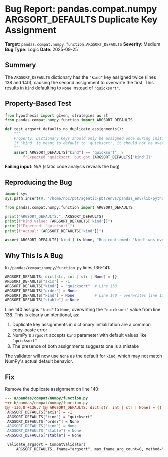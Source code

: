 # Bug Report: pandas.compat.numpy ARGSORT_DEFAULTS Duplicate Key Assignment

**Target**: `pandas.compat.numpy.function.ARGSORT_DEFAULTS`
**Severity**: Medium
**Bug Type**: Logic
**Date**: 2025-09-25

## Summary

The `ARGSORT_DEFAULTS` dictionary has the `"kind"` key assigned twice (lines 138 and 140), causing the second assignment to overwrite the first. This results in `kind` defaulting to `None` instead of `"quicksort"`.

## Property-Based Test

```python
from hypothesis import given, strategies as st
from pandas.compat.numpy.function import ARGSORT_DEFAULTS

def test_argsort_defaults_no_duplicate_assignments():
    """
    Property: Dictionary keys should only be assigned once during initialization.
    If 'kind' is meant to default to 'quicksort', it should not be overwritten.
    """
    assert ARGSORT_DEFAULTS["kind"] == "quicksort", \
        f"Expected 'quicksort' but got {ARGSORT_DEFAULTS['kind']}"
```

**Failing input**: N/A (static code analysis reveals the bug)

## Reproducing the Bug

```python
import sys
sys.path.insert(0, '/home/npc/pbt/agentic-pbt/envs/pandas_env/lib/python3.13/site-packages')

from pandas.compat.numpy.function import ARGSORT_DEFAULTS

print("ARGSORT_DEFAULTS:", ARGSORT_DEFAULTS)
print(f"kind value: {ARGSORT_DEFAULTS['kind']}")
print(f"Expected: 'quicksort'")
print(f"Actual: {ARGSORT_DEFAULTS['kind']}")

assert ARGSORT_DEFAULTS['kind'] is None, "Bug confirmed: 'kind' was overwritten to None"
```

## Why This Is A Bug

In `/pandas/compat/numpy/function.py` lines 136-141:

```python
ARGSORT_DEFAULTS: dict[str, int | str | None] = {}
ARGSORT_DEFAULTS["axis"] = -1
ARGSORT_DEFAULTS["kind"] = "quicksort"  # Line 138
ARGSORT_DEFAULTS["order"] = None
ARGSORT_DEFAULTS["kind"] = None         # Line 140 - overwrites line 138!
ARGSORT_DEFAULTS["stable"] = None
```

Line 140 assigns `"kind"` to `None`, overwriting the `"quicksort"` value from line 138. This is clearly unintentional, as:

1. Duplicate key assignments in dictionary initialization are a common copy-paste error
2. NumPy's `argsort` accepts `kind` parameter with default values like `"quicksort"`
3. The presence of both assignments suggests one is a mistake

The validator will now use `None` as the default for `kind`, which may not match NumPy's actual default behavior.

## Fix

Remove the duplicate assignment on line 140:

```diff
--- a/pandas/compat/numpy/function.py
+++ b/pandas/compat/numpy/function.py
@@ -136,8 +136,7 @@ ARGSORT_DEFAULTS: dict[str, int | str | None] = {}
 ARGSORT_DEFAULTS["axis"] = -1
 ARGSORT_DEFAULTS["kind"] = "quicksort"
 ARGSORT_DEFAULTS["order"] = None
-ARGSORT_DEFAULTS["kind"] = None
-ARGSORT_DEFAULTS["stable"] = None
+ARGSORT_DEFAULTS["stable"] = None

 validate_argsort = CompatValidator(
     ARGSORT_DEFAULTS, fname="argsort", max_fname_arg_count=0, method="both"
```